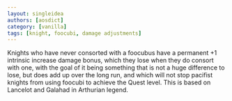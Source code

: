 ```yaml
---
layout: singleidea
authors: [aosdict]
category: [vanilla]
tags: [knight, foocubi, damage adjustments]
---
```

Knights who have never consorted with a foocubus have a permanent +1 intrinsic
increase damage bonus, which they lose when they do consort with one, with the
goal of it being something that is not a huge difference to lose, but does add
up over the long run, and which will not stop pacifist knights from using
foocubi to achieve the Quest level. This is based on Lancelot and Galahad in
Arthurian legend.
